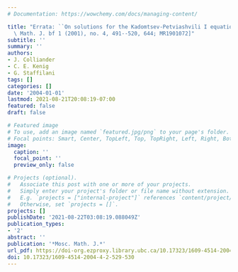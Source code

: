 ```yaml
---
# Documentation: https://wowchemy.com/docs/managing-content/

title: "Errata: ``On solutions for the Kadomtsev-Petviashvili I equation'' [Mosc.\
  \ Math. J. bf 1 (2001), no. 4, 491--520, 644; MR1901072]"
subtitle: ''
summary: ''
authors:
- J. Colliander
- C. E. Kenig
- G. Staffilani
tags: []
categories: []
date: '2004-01-01'
lastmod: 2021-08-21T20:08:19-07:00
featured: false
draft: false

# Featured image
# To use, add an image named `featured.jpg/png` to your page's folder.
# Focal points: Smart, Center, TopLeft, Top, TopRight, Left, Right, BottomLeft, Bottom, BottomRight.
image:
  caption: ''
  focal_point: ''
  preview_only: false

# Projects (optional).
#   Associate this post with one or more of your projects.
#   Simply enter your project's folder or file name without extension.
#   E.g. `projects = ["internal-project"]` references `content/project/deep-learning/index.md`.
#   Otherwise, set `projects = []`.
projects: []
publishDate: '2021-08-22T03:08:19.088049Z'
publication_types:
- '2'
abstract: ''
publication: '*Mosc. Math. J.*'
url_pdf: https://doi-org.ezproxy.library.ubc.ca/10.17323/1609-4514-2004-4-2-529-530
doi: 10.17323/1609-4514-2004-4-2-529-530
---
```


